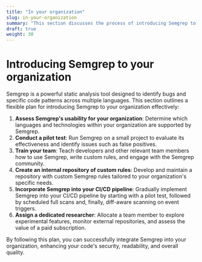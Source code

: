 ```yaml
---
title: "In your organization"
slug: in-your-organization
summary: "This section discusses the process of introducing Semgrep to your organization."
draft: true
weight: 30
---
```


# Introducing Semgrep to your organization

Semgrep is a powerful static analysis tool designed to identify bugs and specific
code patterns across multiple languages. This section outlines a flexible plan
for introducing Semgrep to your organization effectively:

1. **Assess Semgrep's usability for your organization**: Determine which languages and technologies within your
 organization are supported by Semgrep.
2. **Conduct a pilot test**: Run Semgrep on a small project to evaluate its effectiveness and identify issues such
 as false positives.
3. **Train your team**: Teach developers and other relevant team members how to use Semgrep, write custom rules,
 and engage with the Semgrep community.
4. **Create an internal repository of custom rules**: Develop and maintain a repository with custom Semgrep rules
 tailored to your organization's specific needs.
5. **Incorporate Semgrep into your CI/CD pipeline**: Gradually implement Semgrep into your CI/CD pipeline by starting
 with a pilot test, followed by scheduled full scans
and, finally, diff-aware scanning on event triggers.
6. **Assign a dedicated researcher**: Allocate a team member to explore experimental features, monitor external
 repositories, and assess the value of a paid subscription.

By following this plan, you can successfully integrate Semgrep into your organization, enhancing your code's security,
readability, and overall quality.
